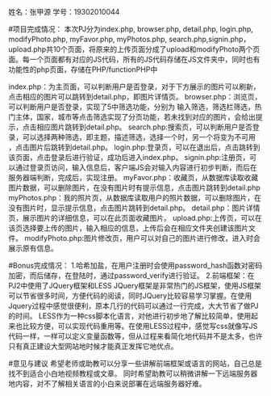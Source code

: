 姓名：张甲源    学号：19302010044

#项目完成情况：
本次PJ分为index.php, browser.php, detail.php, login.php, modifyPhoto.php, myFavor.php, myPhotos.php, search.php,signin.php，upload.php共10个页面，将原来的上传页面分成了upload和modifyPhoto两个页面。每一个页面都有对应的JS代码，所有的JS代码存储在JS文件夹中，同时也有功能性的php页面，存储在PHP/functionPHP中

index.php：为主页面，可以判断用户是否登录，对于下方展示的图片可以刷新，点击相应的图片可以跳转到detail.php，即图片详情页。
browser.php：浏览页，可以判断用户是否登录，实现了5中筛选功能，分别为 输入筛选，筛选栏筛选，热门主体，国家，城市等点击筛选实现了分页功能，若未找到对应的图片，会给出提示，点击相应图片跳转到detail.php。
search.php:搜索页，可以判断用户是否登录，可以选择两种筛选，即主题，描述筛选，选择一个时，另一个将变为不可用 ，点击图片后跳转到detail.php。
login.php:登录页，可以在退出后，点击跳转到该页面，点击登录后进行验证，成功后进入index.php。
signin.php:注册页，可以通过登录页访问，输入信息后，客户端JS会对输入内容进行初步判断，而后在服务器端判断，完成后，实现注册。
myFavor.php：收藏页，从数据库读取收藏图片数据，可以删除图片，在没有图片时有提示信息，点击图片跳转到detail.php
myPhotos.php：我的照片页，从数据库读取用户的照片数据，可以删除图片，在没有图片时，显示提示信息，点击图片跳转到detail.php。
detail.php：图片详情页，展示图片的详细信息，可以在此页面收藏图片。
upload.php:上传页，可以在该页选择要上传的图片，输入相应的信息，上传后会在相应文件夹创建该图片文件。
modifyPhoto.php:图片修改页，用户可以对自己的图片进行修改，进入时会展示原有信息。

#Bonus完成情况：
1.哈希加盐，在用户注册时会使用password_hash函数对密码加密，而后储存，在登陆时，通过password_verify进行验证。
2.前端框架：在PJ2中使用了JQuery框架和LESS
JQuery框架是非常热门的JS框架，使用JS框架可以节省很多时间，方便代码的阅读，同时JQuery比较容易学习掌握。在使用Jquery过程中感觉很便利，原本几行的代码可以通过一行完成，大大节省了做PJ的时间。
LESS作为一种css脚本化语言，对他进行初步地了解比较简单，使用起来也比较方便，可以实现代码重用等。在使用LESS过程中，感觉写css就像写JS代码一样，一样可以定义变量函数等，但从过程来看简化地代码并不是太多，也许只有真正建设大型网站地时候才能真正发挥它地优点。

#意见与建议
希望老师或助教可以分享一些讲解前端框架或语言的网站，自己总是找不到适合小白地视频教程或文章。
同时希望助教可以稍微讲解一下远端服务器地内容，对不了解相关语言的小白来说部署在远端服务器好难。

